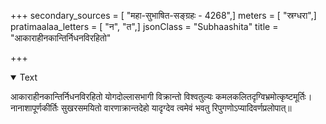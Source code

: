 +++
secondary_sources = [ "महा-सुभाषित-सङ्ग्रहः - 4268",]
meters = [ "स्रग्धरा",]
pratimaalaa_letters = [ "न", "त",]
jsonClass = "Subhaashita"
title = "आकाराहीनकान्तिर्निधनविरहितो"

+++

<details open><summary>Text</summary>

आकाराहीनकान्तिर्निधनविरहितो योगदोल्लासभागी विक्रान्तो विश्वतुल्यः कमलकलितदृग्विभ्रमोत्कृष्टमूर्तिः।  
नानाशापूर्णकीर्तिः सुखरसमयितो वारणाक्रान्तदेहो यादृग्देव त्वमेवं भवतु रिपुगणोऽप्यादिवर्णप्रलोपात्॥
</details>
